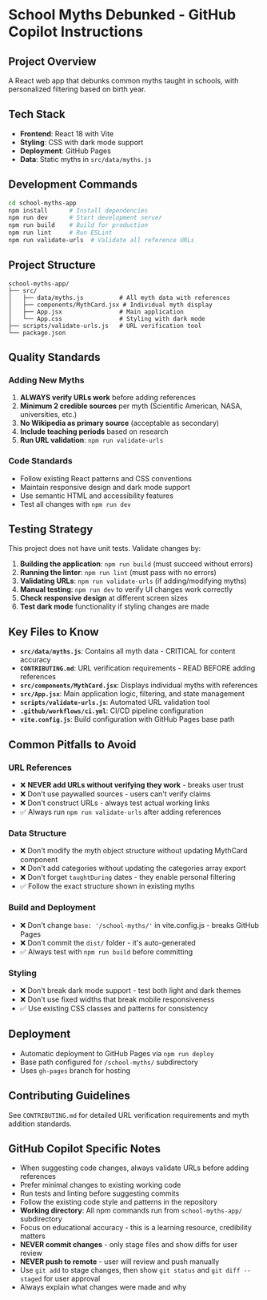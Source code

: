 # School Myths Debunked - GitHub Copilot Instructions

## Project Overview
A React web app that debunks common myths taught in schools, with personalized filtering based on birth year.

## Tech Stack
- **Frontend**: React 18 with Vite
- **Styling**: CSS with dark mode support
- **Deployment**: GitHub Pages
- **Data**: Static myths in `src/data/myths.js`

## Development Commands
```bash
cd school-myths-app
npm install      # Install dependencies
npm run dev      # Start development server
npm run build    # Build for production
npm run lint     # Run ESLint
npm run validate-urls  # Validate all reference URLs
```

## Project Structure
```
school-myths-app/
├── src/
│   ├── data/myths.js          # All myth data with references
│   ├── components/MythCard.jsx # Individual myth display
│   ├── App.jsx                # Main application
│   └── App.css                # Styling with dark mode
├── scripts/validate-urls.js   # URL verification tool
└── package.json
```

## Quality Standards

### Adding New Myths
1. **ALWAYS verify URLs work** before adding references
2. **Minimum 2 credible sources** per myth (Scientific American, NASA, universities, etc.)
3. **No Wikipedia as primary source** (acceptable as secondary)
4. **Include teaching periods** based on research
5. **Run URL validation**: `npm run validate-urls`

### Code Standards
- Follow existing React patterns and CSS conventions
- Maintain responsive design and dark mode support
- Use semantic HTML and accessibility features
- Test all changes with `npm run dev`

## Testing Strategy

This project does not have unit tests. Validate changes by:
1. **Building the application**: `npm run build` (must succeed without errors)
2. **Running the linter**: `npm run lint` (must pass with no errors)
3. **Validating URLs**: `npm run validate-urls` (if adding/modifying myths)
4. **Manual testing**: `npm run dev` to verify UI changes work correctly
5. **Check responsive design** at different screen sizes
6. **Test dark mode** functionality if styling changes are made

## Key Files to Know

- **`src/data/myths.js`**: Contains all myth data - CRITICAL for content accuracy
- **`CONTRIBUTING.md`**: URL verification requirements - READ BEFORE adding references
- **`src/components/MythCard.jsx`**: Displays individual myths with references
- **`src/App.jsx`**: Main application logic, filtering, and state management
- **`scripts/validate-urls.js`**: Automated URL validation tool
- **`.github/workflows/ci.yml`**: CI/CD pipeline configuration
- **`vite.config.js`**: Build configuration with GitHub Pages base path

## Common Pitfalls to Avoid

### URL References
- ❌ **NEVER add URLs without verifying they work** - breaks user trust
- ❌ Don't use paywalled sources - users can't verify claims
- ❌ Don't construct URLs - always test actual working links
- ✅ Always run `npm run validate-urls` after adding references

### Data Structure
- ❌ Don't modify the myth object structure without updating MythCard component
- ❌ Don't add categories without updating the categories array export
- ❌ Don't forget `taughtDuring` dates - they enable personal filtering
- ✅ Follow the exact structure shown in existing myths

### Build and Deployment
- ❌ Don't change `base: '/school-myths/'` in vite.config.js - breaks GitHub Pages
- ❌ Don't commit the `dist/` folder - it's auto-generated
- ✅ Always test with `npm run build` before committing

### Styling
- ❌ Don't break dark mode support - test both light and dark themes
- ❌ Don't use fixed widths that break mobile responsiveness
- ✅ Use existing CSS classes and patterns for consistency

## Deployment
- Automatic deployment to GitHub Pages via `npm run deploy`
- Base path configured for `/school-myths/` subdirectory
- Uses `gh-pages` branch for hosting

## Contributing Guidelines
See `CONTRIBUTING.md` for detailed URL verification requirements and myth addition standards.

## GitHub Copilot Specific Notes
- When suggesting code changes, always validate URLs before adding references
- Prefer minimal changes to existing working code
- Run tests and linting before suggesting commits
- Follow the existing code style and patterns in the repository
- **Working directory**: All npm commands run from `school-myths-app/` subdirectory
- Focus on educational accuracy - this is a learning resource, credibility matters
- **NEVER commit changes** - only stage files and show diffs for user review
- **NEVER push to remote** - user will review and push manually
- Use `git add` to stage changes, then show `git status` and `git diff --staged` for user approval
- Always explain what changes were made and why
